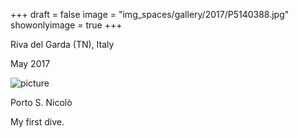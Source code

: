 +++
draft = false
image = "img_spaces/gallery/2017/P5140388.jpg"
showonlyimage = true
+++

Riva del Garda (TN), Italy

May 2017
<!--more-->
![picture](/img_spaces/gallery/2017/P5140388.jpg)

Porto S. Nicolò

My first dive.
